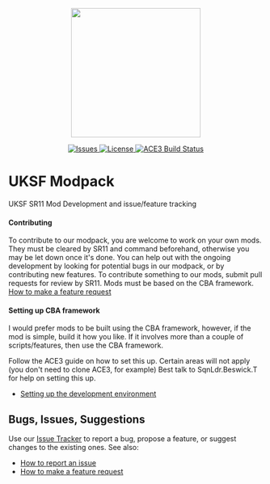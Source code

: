 <p align="center">
    <img src="https://github.com/uksf/modpack/blob/master/assets/logos/uksfSource.png" width="256">
</p>
<p align="center">
    <a href="https://github.com/uksf/modpack/issues">
        <img src="https://img.shields.io/github/issues/uksf/modpack.svg?style=flat-square&label=Issues" alt="Issues">
    </a>
    <a href="https://github.com/uksf/modpack/blob/master/LICENSE">
        <img src="https://img.shields.io/badge/license-GPLv3-blue.svg?style=flat-square" alt="License">
    </a>
    <a href="https://travis-ci.org/uksf/modpack">
        <img src="https://img.shields.io/travis/uksf/modpack.svg?style=flat-square&label=Build" alt="ACE3 Build Status">
    </a>
</p>

# UKSF Modpack
UKSF SR11 Mod Development and issue/feature tracking

#### Contributing
To contribute to our modpack, you are welcome to work on your own mods.
They must be cleared by SR11 and command beforehand, otherwise you may be let down once it's done. 
You can help out with the ongoing development by looking for potential bugs in our modpack, or by contributing new features. To contribute something to our mods, submit pull requests for review by SR11. Mods must be based on the CBA framework.
[How to make a feature request](https://github.com/uksf/modpack/wiki/How-to-make-a-feature-request)

#### Setting up CBA framework
I would prefer mods to be built using the CBA framework, however, if the mod is simple, build it how you like.
If it involves more than a couple of scripts/features, then use the CBA framework.

Follow the ACE3 guide on how to set this up.
Certain areas will not apply (you don't need to clone ACE3, for example)
Best talk to SqnLdr.Beswick.T for help on setting this up.
- [Setting up the development environment](http://ace3mod.com/wiki/development/setting-up-the-development-environment.html)

## Bugs, Issues, Suggestions
Use our [Issue Tracker](https://github.com/uksf/modpack/issues) to report a bug, propose a feature, or suggest changes to the existing ones. See also:
- [How to report an issue](https://github.com/uksf/modpack/wiki/How-to-report-an-issue)
- [How to make a feature request](https://github.com/uksf/modpack/wiki/How-to-make-a-feature-request)
